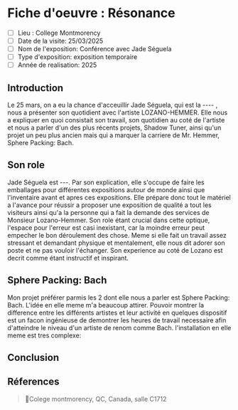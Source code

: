 # Fiche d'oeuvre : Résonance
- [ ] Lieu : College Montmorency 
- [ ] Date de la visite: 25/03/2025 
- [ ] Nom de l'exposition: Conférence avec Jade Séguela 
- [ ] Type d'exposition: exposition temporaire 
- [ ] Année de realisation: 2025 

## Introduction
Le 25 mars, on a eu la chance d'acceuillir Jade Séguela, qui est la ---- , nous a présenter son quotidient avec l'artiste LOZANO-HEMMER. Elle nous a expliquer en quoi consistait son travail, son quotidien au coté de l'artiste et nous a parler d'un des plus récents projets, Shadow Tuner, ainsi qu'un projet un peu plus ancien mais qui a marquer la carriere de Mr. Hemmer, Sphere Packing: Bach.

## Son role
Jade Séguela est ---. Par son explication, elle s'occupe de faire les emballages pour différentes expositions autour de monde ainsi que l'inventaire avant et apres ces expositions. Elle prépare donc tout le matériel a l'avance pour réussir a proposer une exposition de qualité a tout les visiteurs ainsi qu'a la personne qui a fait la demande des services de Monsieur Lozano-Hemmer. Son role étant crucial dans cette optique, l'espace pour l'erreur est casi inexistant, car la moindre erreur peut empecher le bon déroulement des chose. 
Meme si elle fait un travail assez stressant et demandant physique et mentalement, elle nous dit adorer son poste et ne pas vouloir l'échanger. Son experience au coté de Lozano est decrit comme étant instructif et inspirant. 

## Sphere Packing: Bach



Mon projet préférer parmis les 2 dont elle nous a parler est Sphere Packing: Bach. 
L'idée en elle meme m'a beaucoup attirer. Pouvoir montrer la difference entre les différents artistes et leur activité en quelques dispositif est un facon ingénieuse de demontrer les heures de travail necessaire afin d'atteindre le niveau d'un artiste de renom comme Bach. 
l'installation en elle meme est tres complexe: 

## Conclusion

## Réferences
> 📍Colege montmorency, QC, Canada, salle C1712
